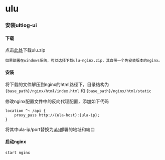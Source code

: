 # ulu

### 安装ultlog-ui

#### 下载
点击[此处](https://github.com/ultlog/ulu/releases)下载ulu.zip

``如果部署在windows系统，可以选择下载ulu-nginx.zip，其自带一个免安装版本的nginx。``

#### 安装
将下载的文件解压到nginx的html路径下，目录结构为
``{base_path}/nginx/html/index.html`` 和 ``{base_path}/nginx/html/static``

修改nginx配置文件中的反向代理配置，添加如下代码
````
location ^~ /api {
    proxy_pass http://{ula-host}:{ula-ip};
}
````
将其中ula-ip/port替换为[ula](https://github.com/ultlog/ula/blob/master/README.md)部署的地址和端口

#### 启动nginx
````shell script
start nginx
````
